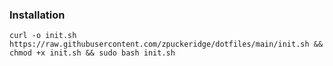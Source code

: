 ### Installation

`curl -o init.sh https://raw.githubusercontent.com/zpuckeridge/dotfiles/main/init.sh && chmod +x init.sh && sudo bash init.sh`
